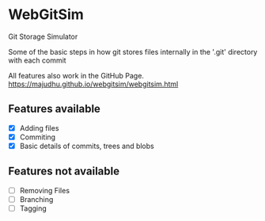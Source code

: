 # WebGitSim
Git Storage Simulator

Some of the basic steps in how git stores files internally in the '.git' directory with each commit

All features also work in the GitHub Page.
https://majudhu.github.io/webgitsim/webgitsim.html

## Features available
- [x] Adding files
- [x] Commiting
- [x] Basic details of commits, trees and blobs

## Features not available
- [ ] Removing Files
- [ ] Branching
- [ ] Tagging
